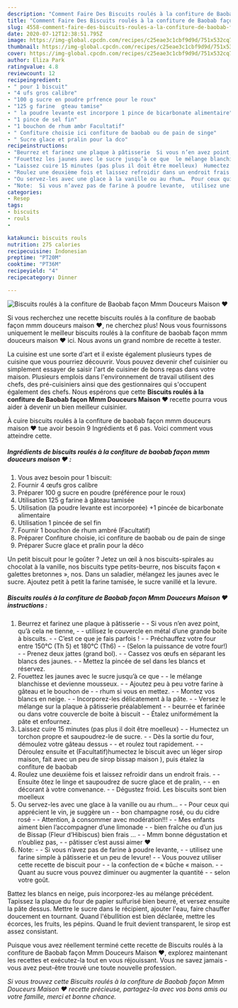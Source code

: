 ```yaml
---
description: "Comment Faire Des Biscuits roulés à la confiture de Baobab façon Mmm Douceurs Maison ♥"
title: "Comment Faire Des Biscuits roulés à la confiture de Baobab façon Mmm Douceurs Maison ♥"
slug: 4558-comment-faire-des-biscuits-roules-a-la-confiture-de-baobab-facon-mmm-douceurs-maison
date: 2020-07-12T12:38:51.795Z
image: https://img-global.cpcdn.com/recipes/c25eae3c1cbf9d9d/751x532cq70/biscuits-roules-a-la-confiture-de-baobab-facon-mmm-douceurs-maison-♥-photo-principale-de-la-recette.jpg
thumbnail: https://img-global.cpcdn.com/recipes/c25eae3c1cbf9d9d/751x532cq70/biscuits-roules-a-la-confiture-de-baobab-facon-mmm-douceurs-maison-♥-photo-principale-de-la-recette.jpg
cover: https://img-global.cpcdn.com/recipes/c25eae3c1cbf9d9d/751x532cq70/biscuits-roules-a-la-confiture-de-baobab-facon-mmm-douceurs-maison-♥-photo-principale-de-la-recette.jpg
author: Eliza Park
ratingvalue: 4.8
reviewcount: 12
recipeingredient:
- " pour 1 biscuit"
- "4 ufs gros calibre"
- "100 g sucre en poudre prfrence pour le roux"
- "125 g farine  gteau tamise"
- " la poudre levante est incorpore 1 pince de bicarbonate alimentaire"
- "1 pince de sel fin"
- "1 bouchon de rhum ambr Facultatif"
- " Confiture choisie ici confiture de baobab ou de pain de singe"
- " Sucre glace et pralin pour la dco"
recipeinstructions:
- "Beurrez et farinez une plaque à pâtisserie  Si vous n’en avez point, qu’à cela ne tienne,  utilisez le couvercle en métal d’une grande boite à biscuits.  C’est ce que je fais parfois !  Préchauffez votre four entre 150°C (Th 5) et 180°C (Th6)  (Selon la puissance de votre four!)  Prenez deux jattes (grand bol).  Cassez vos œufs en séparant les blancs des jaunes.  Mettez la pincée de sel dans les blancs et réservez."
- "Fouettez les jaunes avec le sucre jusqu’à ce que  le mélange blanchisse et devienne mousseux.  Ajoutez peu à peu votre farine à gâteau et le bouchon de  rhum si vous en mettez.  Montez vos blancs en neige.  Incorporez-les délicatement à la pâte.  Versez le mélange sur la plaque à pâtisserie préalablement  beurrée et farinée ou dans votre couvercle de boite à biscuit  Étalez uniformément la pâte et enfournez."
- "Laissez cuire 15 minutes (pas plus il doit être moelleux)  Humectez un torchon propre et saupoudrez-le de sucre.  Dès la sortie du four, démoulez votre gâteau dessus  et roulez tout rapidement.  Déroulez ensuite et (Facultatif)humectez le biscuit avec un léger sirop maison, fait avec un peu de sirop bissap maison ), puis étalez la confiture de baobab"
- "Roulez une deuxième fois et laissez refroidir dans un endroit frais.  Ensuite ôtez le linge et saupoudrez de sucre glace et de pralin,  en décorant à votre convenance.  Dégustez froid. Les biscuits sont bien moelleux"
- "Ou servez-les avec une glace à la vanille ou au rhum…  Pour ceux qui apprécient le vin, je suggère un  bon champagne rosé, ou du cidre rosé  Attention, à consommer avec modération!!!  Mes enfants aiment bien l’accompagner d’une limonade  bien fraîche ou d’un jus de Bissap (Fleur d’Hibiscus) bien frais …  Mmm bonne dégustation et n’oubliez pas,  pâtisser c’est aussi aimer ♥"
- "Note:  Si vous n’avez pas de farine à poudre levante,  utilisez une farine simple à pâtisserie et un peu de levure!  Vous pouvez utiliser cette recette de biscuit pour  la confection de « bûche « maison.   Quant au sucre vous pouvez diminuer ou augmenter la quantité  selon votre goût."
categories:
- Resep
tags:
- biscuits
- rouls
- 

katakunci: biscuits rouls  
nutrition: 275 calories
recipecuisine: Indonesian
preptime: "PT20M"
cooktime: "PT36M"
recipeyield: "4"
recipecategory: Dinner

---
```



![Biscuits roulés à la confiture de Baobab façon Mmm Douceurs Maison ♥](https://img-global.cpcdn.com/recipes/c25eae3c1cbf9d9d/751x532cq70/biscuits-roules-a-la-confiture-de-baobab-facon-mmm-douceurs-maison-♥-photo-principale-de-la-recette.jpg)

Si vous recherchez une recette biscuits roulés à la confiture de baobab façon mmm douceurs maison ♥, ne cherchez plus! Nous vous fournissons uniquement le meilleur biscuits roulés à la confiture de baobab façon mmm douceurs maison ♥ ici. Nous avons un grand nombre de recette à tester.

La cuisine est une sorte d'art et il existe également plusieurs types de cuisine que vous pourriez découvrir. Vous pouvez devenir chef cuisinier ou simplement essayer de saisir l'art de cuisiner de bons repas dans votre maison. Plusieurs emplois dans l'environnement de travail utilisent des chefs, des pré-cuisiniers ainsi que des gestionnaires qui s'occupent également des chefs. Nous espérons que cette <strong> Biscuits roulés à la confiture de Baobab façon Mmm Douceurs Maison ♥ </strong> recette pourra vous aider à devenir un bien meilleur cuisinier.

<!--inarticleads1-->

À cuire biscuits roulés à la confiture de baobab façon mmm douceurs maison ♥ tue avoir besoin 9 Ingrédients et 6 pas. Voici comment vous atteindre cette.

##### Ingrédients de biscuits roulés à la confiture de baobab façon mmm douceurs maison ♥ :

1. Vous avez besoin  pour 1 biscuit:
1. Fournir 4 œufs gros calibre
1. Préparer 100 g sucre en poudre (préférence pour le roux)
1. Utilisation 125 g farine à gâteau tamisée
1. Utilisation  (la poudre levante est incorporée) +1 pincée de bicarbonate alimentaire
1. Utilisation 1 pincée de sel fin
1. Fournir 1 bouchon de rhum ambré (Facultatif)
1. Préparer  Confiture choisie, ici confiture de baobab ou de pain de singe
1. Préparer  Sucre glace et pralin pour la déco


Un petit biscuit pour le goûter ? Jetez un œil à nos biscuits-spirales au chocolat à la vanille, nos biscuits type petits-beurre, nos biscuits façon « galettes bretonnes », nos. Dans un saladier, mélangez les jaunes avec le sucre. Ajoutez petit à petit la farine tamisée, le sucre vanillé et la levure. 

<!--inarticleads2-->

##### Biscuits roulés à la confiture de Baobab façon Mmm Douceurs Maison ♥ instructions :

1. Beurrez et farinez une plaque à pâtisserie -  - Si vous n’en avez point, qu’à cela ne tienne, -  - utilisez le couvercle en métal d’une grande boite à biscuits. -  - C’est ce que je fais parfois ! -  - Préchauffez votre four entre 150°C (Th 5) et 180°C (Th6) -  - (Selon la puissance de votre four!) -  - Prenez deux jattes (grand bol). -  - Cassez vos œufs en séparant les blancs des jaunes. -  - Mettez la pincée de sel dans les blancs et réservez.
1. Fouettez les jaunes avec le sucre jusqu’à ce que -  - le mélange blanchisse et devienne mousseux. -  - Ajoutez peu à peu votre farine à gâteau et le bouchon de -  - rhum si vous en mettez. -  - Montez vos blancs en neige. -  - Incorporez-les délicatement à la pâte. -  - Versez le mélange sur la plaque à pâtisserie préalablement -  - beurrée et farinée ou dans votre couvercle de boite à biscuit -  - Étalez uniformément la pâte et enfournez.
1. Laissez cuire 15 minutes (pas plus il doit être moelleux) -  - Humectez un torchon propre et saupoudrez-le de sucre. -  - Dès la sortie du four, démoulez votre gâteau dessus -  - et roulez tout rapidement. -  - Déroulez ensuite et (Facultatif)humectez le biscuit avec un léger sirop maison, fait avec un peu de sirop bissap maison ), puis étalez la confiture de baobab
1. Roulez une deuxième fois et laissez refroidir dans un endroit frais. -  - Ensuite ôtez le linge et saupoudrez de sucre glace et de pralin, -  - en décorant à votre convenance. -  - Dégustez froid. Les biscuits sont bien moelleux
1. Ou servez-les avec une glace à la vanille ou au rhum… -  - Pour ceux qui apprécient le vin, je suggère un -  - bon champagne rosé, ou du cidre rosé -  - Attention, à consommer avec modération!!! -  - Mes enfants aiment bien l’accompagner d’une limonade -  - bien fraîche ou d’un jus de Bissap (Fleur d’Hibiscus) bien frais … -  - Mmm bonne dégustation et n’oubliez pas, -  - pâtisser c’est aussi aimer ♥
1. Note: -  - Si vous n’avez pas de farine à poudre levante, -  - utilisez une farine simple à pâtisserie et un peu de levure! -  - Vous pouvez utiliser cette recette de biscuit pour -  - la confection de « bûche « maison.  -  - Quant au sucre vous pouvez diminuer ou augmenter la quantité -  - selon votre goût.


Battez les blancs en neige, puis incorporez-les au mélange précédent. Tapissez la plaque du four de papier sulfurisé bien beurré, et versez ensuite la pâte dessus. Mettre le sucre dans le récipient, ajouter l&#39;eau, faire chauffer doucement en tournant. Quand l&#39;ébullition est bien déclarée, mettre les écorces, les fruits, les pépins. Quand le fruit devient transparent, le sirop est assez consistant. 

<!--inarticleads1-->

<p>
Puisque vous avez réellement terminé cette recette de Biscuits roulés à la confiture de Baobab façon Mmm Douceurs Maison ♥, explorez maintenant les recettes et exécutez-la tout en vous réjouissant. Vous ne savez jamais - vous avez peut-être trouvé une toute nouvelle profession.
</p>

<p>
<i>Si vous trouvez cette Biscuits roulés à la confiture de Baobab façon Mmm Douceurs Maison ♥ recette précieuse, partagez-la avec vos bons amis ou votre famille, merci et bonne chance.</i>
</p>
